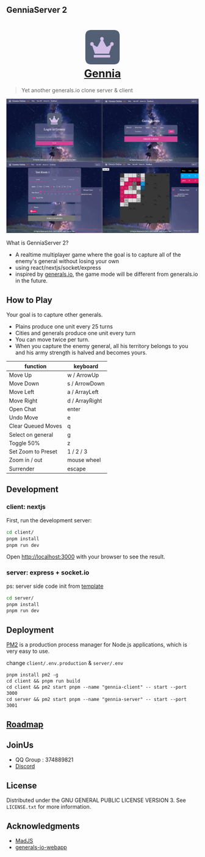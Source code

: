 ## GenniaServer 2

<h1 align="center">
  <img src="client/public/img/favicon.png" style="height: 90px;"alt="Gennia">
  <br>
  <a href="https://gennia.io"> Gennia</a>
</h1>

> Yet another generals.io clone server & client

![**Gennia Game UI**](gennia.jpg)

What is GenniaServer 2?

- A realtime multiplayer game where the goal is to capture all of the enemy's general without losing your own
- using react/nextjs/socket/express
- inspired by [generals.io](https://generals.io), the game mode will be different from generals.io in the future.

## How to Play

Your goal is to capture other generals.

- Plains produce one unit every 25 turns
- Cities and generals produce one unit every turn
- You can move twice per turn.
- When you capture the enemy general, all his territory belongs to you and his army strength is halved and becomes yours.

| function           | keyboard       |
| ------------------ | -------------- |
| Move Up            | w / ArrowUp    |
| Move Down          | s / ArrowDown  |
| Move Left          | a / ArrayLeft  |
| Move Right         | d / ArrayRight |
| Open Chat          | enter          |
| Undo Move          | e              |
| Clear Queued Moves | q              |
| Select on general  | g              |
| Toggle 50%         | z              |
| Set Zoom to Preset | 1 / 2 / 3      |
| Zoom in / out      | mouse wheel    |
| Surrender          | escape         |

## Development

### client: nextjs

First, run the development server:

```bash
cd client/
pnpm install
pnpm run dev
```

Open [http://localhost:3000](http://localhost:3000) with your browser to see the result.

### server: express + socket.io

ps: server side code init from [template](https://github.com/nisicadmir/nodejs-typescript/tree/master/tutorial-5)

```bash
cd server/
pnpm install
pnpm run dev
```

## Deployment

[PM2](https://github.com/Unitech/pm2) is a production process manager for Node.js applications, which is very easy to use.

change `client/.env.production` & `server/.env`

```shell
pnpm install pm2 -g
cd client && pnpm run build
cd client && pm2 start pnpm --name "gennia-client" -- start --port 3000
cd server && pm2 start pnpm --name "gennia-server" -- start --port 3001
```

## [Roadmap](https://github.com/orgs/GenniaApp/projects/1)

## JoinUs

- QQ Group : 374889821
- [Discord](https://discord.gg/TXVmzZAE)

## License

Distributed under the GNU GENERAL PUBLIC LICENSE VERSION 3. See `LICENSE.txt` for more information.

## Acknowledgments

- [MadJS](https://github.com/fluffybeastgames/MadJS/)
- [generals-io-webapp](https://github.com/dhyegocalota/generals-io-webapp)
